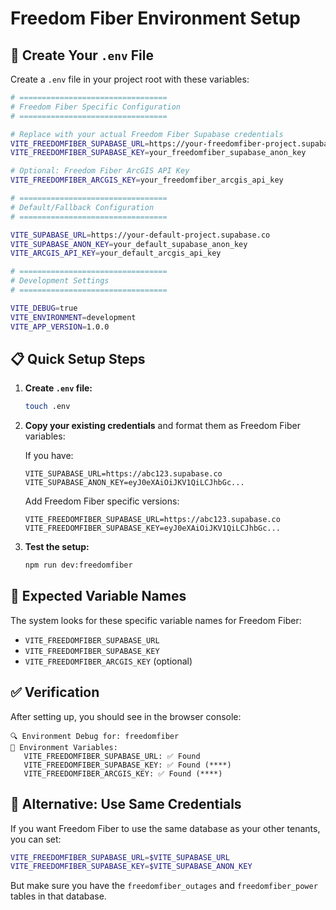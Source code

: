 # Freedom Fiber Environment Setup

## 🔧 Create Your `.env` File

Create a `.env` file in your project root with these variables:

```bash
# =================================
# Freedom Fiber Specific Configuration
# =================================

# Replace with your actual Freedom Fiber Supabase credentials
VITE_FREEDOMFIBER_SUPABASE_URL=https://your-freedomfiber-project.supabase.co
VITE_FREEDOMFIBER_SUPABASE_KEY=your_freedomfiber_supabase_anon_key

# Optional: Freedom Fiber ArcGIS API Key
VITE_FREEDOMFIBER_ARCGIS_KEY=your_freedomfiber_arcgis_api_key

# =================================
# Default/Fallback Configuration
# =================================

VITE_SUPABASE_URL=https://your-default-project.supabase.co
VITE_SUPABASE_ANON_KEY=your_default_supabase_anon_key
VITE_ARCGIS_API_KEY=your_default_arcgis_api_key

# =================================
# Development Settings
# =================================

VITE_DEBUG=true
VITE_ENVIRONMENT=development
VITE_APP_VERSION=1.0.0
```

## 📋 Quick Setup Steps

1. **Create `.env` file:**

   ```bash
   touch .env
   ```

2. **Copy your existing credentials** and format them as Freedom Fiber variables:

   If you have:

   ```
   VITE_SUPABASE_URL=https://abc123.supabase.co
   VITE_SUPABASE_ANON_KEY=eyJ0eXAiOiJKV1QiLCJhbGc...
   ```

   Add Freedom Fiber specific versions:

   ```
   VITE_FREEDOMFIBER_SUPABASE_URL=https://abc123.supabase.co
   VITE_FREEDOMFIBER_SUPABASE_KEY=eyJ0eXAiOiJKV1QiLCJhbGc...
   ```

3. **Test the setup:**
   ```bash
   npm run dev:freedomfiber
   ```

## 🎯 Expected Variable Names

The system looks for these specific variable names for Freedom Fiber:

- `VITE_FREEDOMFIBER_SUPABASE_URL`
- `VITE_FREEDOMFIBER_SUPABASE_KEY`
- `VITE_FREEDOMFIBER_ARCGIS_KEY` (optional)

## ✅ Verification

After setting up, you should see in the browser console:

```
🔍 Environment Debug for: freedomfiber
🔑 Environment Variables:
   VITE_FREEDOMFIBER_SUPABASE_URL: ✅ Found
   VITE_FREEDOMFIBER_SUPABASE_KEY: ✅ Found (****)
   VITE_FREEDOMFIBER_ARCGIS_KEY: ✅ Found (****)
```

## 🔄 Alternative: Use Same Credentials

If you want Freedom Fiber to use the same database as your other tenants, you can set:

```bash
VITE_FREEDOMFIBER_SUPABASE_URL=$VITE_SUPABASE_URL
VITE_FREEDOMFIBER_SUPABASE_KEY=$VITE_SUPABASE_ANON_KEY
```

But make sure you have the `freedomfiber_outages` and `freedomfiber_power` tables in that database.
